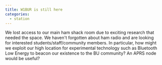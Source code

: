 ```yaml
---
title: W1BUR is still here
categories:
  - station
---
```


We lost access to our main ham shack room due to exciting research that needed the space. 
We haven't forgotten about ham radio and are looking for interested students/staff/community members. 
In particular, how might we exploit our high location for experimental technology such as Bluetooth Low Energy to beacon our existence to the BU community? 
An APRS node would be useful?
